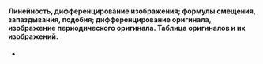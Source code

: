 #### Линейность, дифференцирование изображения; формулы смещения, запаздывания, подобия; дифференцирование оригинала, изображение периодического оригинала. Таблица оригиналов и их изображений.
- 

